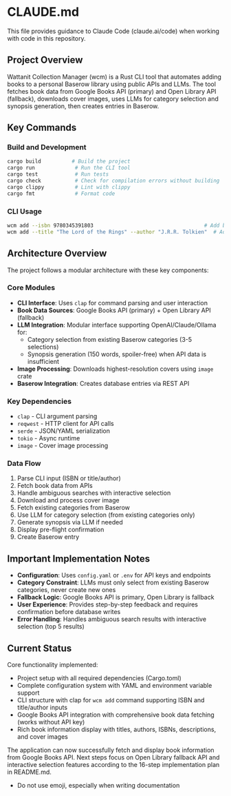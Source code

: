 # CLAUDE.md

This file provides guidance to Claude Code (claude.ai/code) when working with code in this repository.

## Project Overview

Wattanit Collection Manager (wcm) is a Rust CLI tool that automates adding books to a personal Baserow library using public APIs and LLMs. The tool fetches book data from Google Books API (primary) and Open Library API (fallback), downloads cover images, uses LLMs for category selection and synopsis generation, then creates entries in Baserow.

## Key Commands

### Build and Development
```bash
cargo build          # Build the project
cargo run             # Run the CLI tool
cargo test            # Run tests
cargo check           # Check for compilation errors without building
cargo clippy          # Lint with clippy
cargo fmt             # Format code
```

### CLI Usage
```bash
wcm add --isbn 9780345391803                                    # Add book by ISBN
wcm add --title "The Lord of the Rings" --author "J.R.R. Tolkien"  # Add book by title/author
```

## Architecture Overview

The project follows a modular architecture with these key components:

### Core Modules
- **CLI Interface**: Uses `clap` for command parsing and user interaction
- **Book Data Sources**: Google Books API (primary) + Open Library API (fallback)
- **LLM Integration**: Modular interface supporting OpenAI/Claude/Ollama for:
  - Category selection from existing Baserow categories (3-5 selections)
  - Synopsis generation (150 words, spoiler-free) when API data is insufficient
- **Image Processing**: Downloads highest-resolution covers using `image` crate
- **Baserow Integration**: Creates database entries via REST API

### Key Dependencies
- `clap` - CLI argument parsing
- `reqwest` - HTTP client for API calls
- `serde` - JSON/YAML serialization
- `tokio` - Async runtime
- `image` - Cover image processing

### Data Flow
1. Parse CLI input (ISBN or title/author)
2. Fetch book data from APIs
3. Handle ambiguous searches with interactive selection
4. Download and process cover image
5. Fetch existing categories from Baserow
6. Use LLM for category selection (from existing categories only)
7. Generate synopsis via LLM if needed
8. Display pre-flight confirmation
9. Create Baserow entry

## Important Implementation Notes

- **Configuration**: Uses `config.yaml` or `.env` for API keys and endpoints
- **Category Constraint**: LLMs must only select from existing Baserow categories, never create new ones
- **Fallback Logic**: Google Books API is primary, Open Library is fallback
- **User Experience**: Provides step-by-step feedback and requires confirmation before database writes
- **Error Handling**: Handles ambiguous search results with interactive selection (top 5 results)

## Current Status

Core functionality implemented:
- Project setup with all required dependencies (Cargo.toml)
- Complete configuration system with YAML and environment variable support
- CLI structure with clap for `wcm add` command supporting ISBN and title/author inputs
- Google Books API integration with comprehensive book data fetching (works without API key)
- Rich book information display with titles, authors, ISBNs, descriptions, and cover images

The application can now successfully fetch and display book information from Google Books API. Next steps focus on Open Library fallback API and interactive selection features according to the 16-step implementation plan in README.md.
- Do not use emoji, especially when writing documentation